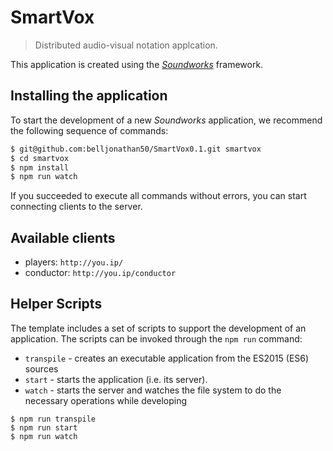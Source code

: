 # SmartVox

> Distributed audio-visual notation applcation.

This application is created using the [*Soundworks*](https://github.com/collective-soundworks/soundworks/) framework.

## Installing the application

To start the development of a new *Soundworks* application, we recommend the following sequence of commands:

```sh
$ git@github.com:belljonathan50/SmartVox0.1.git smartvox
$ cd smartvox
$ npm install
$ npm run watch
```

If you succeeded to execute all commands without errors, you can start connecting clients to the server.

## Available clients

- players: `http://you.ip/`
- conductor: `http://you.ip/conductor`

## Helper Scripts

The template includes a set of scripts to support the development of an application.
The scripts can be invoked through the `npm run` command:
 * `transpile` - creates an executable application from the ES2015 (ES6) sources
 * `start` - starts the application (i.e. its server).
 * `watch` - starts the server and watches the file system to do the necessary operations while developing

```shell
$ npm run transpile
$ npm run start
$ npm run watch
```


